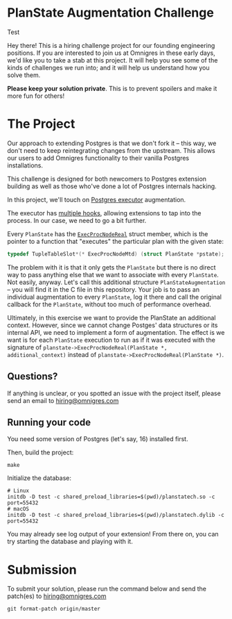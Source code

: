 # PlanState Augmentation Challenge 

Test

Hey there! This is a hiring challenge project for our founding engineering
positions. If you are interested to join us at Omnigres in these early days,
we'd like you to take a stab at this project. It will help you see some of the
kinds of challenges we run into; and it will help us understand how you solve
them.

**Please keep your solution private**. This is to prevent spoilers and make it more
fun for others!

# The Project

Our approach to extending Postgres is that we don't fork it – this way, we
don't need to keep reintegrating changes from the upstream. This allows our
users to add Omnigres functionality to their vanilla Postgres installations.

This challenge is designed for both newcomers to Postgres extension building as
well as those who've done a lot of Postgres internals hacking.

In this project, we'll touch on [Postgres
executor](https://github.com/postgres/postgres/blob/master/src/backend/executor/README)
augmentation.

The executor has [multiple
hooks](https://github.com/taminomara/psql-hooks/blob/master/Detailed.md#executor-hooks),
allowing extensions to tap into the process. In our case, we need to go a bit further.

Every `PlanState` has the
[`ExecProcNodeReal`](https://doxygen.postgresql.org/execnodes_8h_source.html#l01123)
struct member, which is the pointer to a function that "executes" the particular
plan with the given state:

```c
typedef TupleTableSlot*(* ExecProcNodeMtd) (struct PlanState *pstate);
```

The problem with it is that it only gets the `PlanState` but there is no direct
way to pass anything else that we want to associate with every `PlanState`. Not
easily, anyway. Let's call this additional structure `PlanStateAugmentation` – you will
find it in the C file in this repository. Your job is to pass an individual augmentation
to every `PlanState`, log it there and call the original callback for the `PlanState`, without
too much of performance overhead.

Ultimately, in this exercise we want to provide the PlanState an additional
context. However, since we cannot change Postges' data structures or its internal
API, we need to implement a form of augmentation. The effect is we want is for
each `PlanState` execution to run as if it was executed with the signature of
`planstate->ExecProcNodeReal(PlanState *, additional_context)` instead of
`planstate->ExecProcNodeReal(PlanState *)`.

## Questions?

If anything is unclear, or you spotted an issue with the project itself, please
send an email to hiring@omnigres.com

## Running your code

You need some version of Postgres (let's say, 16) installed first.

Then, build the project:

```shell
make
```

Initialize the database:

```shell
# Linux
initdb -D test -c shared_preload_libraries=$(pwd)/planstatech.so -c port=55432
# macOS
initdb -D test -c shared_preload_libraries=$(pwd)/planstatech.dylib -c port=55432
```

You may already see log output of your extension! From there on, you can try starting the database
and playing with it.

# Submission

To submit your solution, please run the command below and send the patch(es) to
hiring@omnigres.com 

```shell
git format-patch origin/master
```
